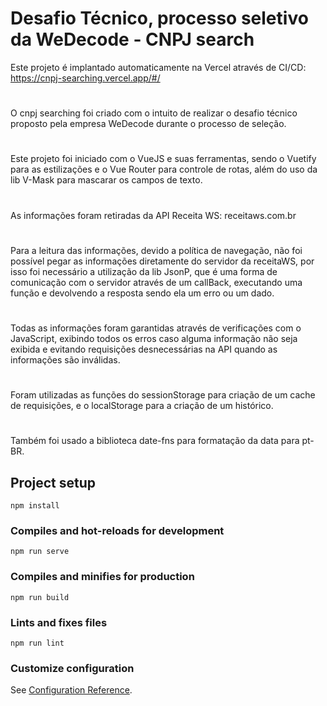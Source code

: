 # Desafio Técnico, processo seletivo da WeDecode - CNPJ search 
Este projeto é implantado automaticamente na Vercel através de CI/CD: https://cnpj-searching.vercel.app/#/

#
O cnpj searching foi criado com o intuito de realizar o desafio técnico proposto pela empresa WeDecode durante o processo de seleção.
# 
Este projeto foi iniciado com o VueJS e suas ferramentas, sendo o Vuetify para as estilizações e o Vue Router para controle de rotas, além do uso da lib V-Mask para mascarar os campos de texto.
# 
As informações foram retiradas da API Receita WS: receitaws.com.br
#
Para a leitura das informações, devido a política de navegação, não foi possível pegar as informações diretamente do servidor da receitaWS, por isso foi necessário a utilização da lib JsonP, que é uma forma de comunicação com o servidor através de um callBack, executando uma função e devolvendo a resposta sendo ela um erro ou um dado.
#
Todas as informações foram garantidas através de verificações com o JavaScript, exibindo todos os erros caso alguma informação não seja exibida e evitando requisições desnecessárias na API quando as informações são inválidas.
#
Foram utilizadas as funções do sessionStorage para criação de um cache de requisições, e o localStorage para a criação de um histórico.
#
Também foi usado a biblioteca date-fns para formatação da data para pt-BR.

## Project setup
```
npm install
```

### Compiles and hot-reloads for development
```
npm run serve
```

### Compiles and minifies for production
```
npm run build
```

### Lints and fixes files
```
npm run lint
```

### Customize configuration
See [Configuration Reference](https://cli.vuejs.org/config/).
